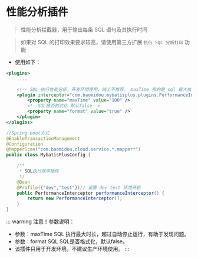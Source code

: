 # 性能分析插件

> 性能分析拦截器，用于输出每条 SQL 语句及其执行时间

> 如果对 SQL 的打印效果要求较高，请使用第三方扩展 `执行 SQL 分析打印` 功能

- 使用如下：

```xml
<plugins>
    ....

    <!-- SQL 执行性能分析，开发环境使用，线上不推荐。 maxTime 指的是 sql 最大执行时长 -->
    <plugin interceptor="com.baomidou.mybatisplus.plugins.PerformanceInterceptor">
        <property name="maxTime" value="100" />
        <!--SQL是否格式化 默认false-->
        <property name="format" value="true" />
    </plugin>
</plugins>
```

```java
//Spring boot方式
@EnableTransactionManagement
@Configuration
@MapperScan("com.baomidou.cloud.service.*.mapper*")
public class MybatisPlusConfig {

    /**
     * SQL执行效率插件
     */
    @Bean
    @Profile({"dev","test"})// 设置 dev test 环境开启
    public PerformanceInterceptor performanceInterceptor() {
        return new PerformanceInterceptor();
    }
}
```

::: warning 注意！参数说明：
- 参数：maxTime SQL 执行最大时长，超过自动停止运行，有助于发现问题。
- 参数：format SQL SQL是否格式化，默认false。
- 该插件只用于开发环境，不建议生产环境使用。
:::
